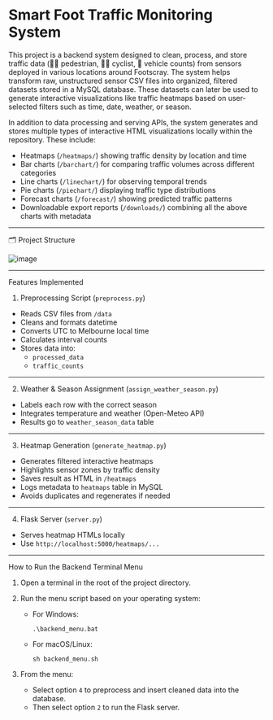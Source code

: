 # Smart Foot Traffic Monitoring System

This project is a backend system designed to clean, process, and store traffic data (🚶‍♂️ pedestrian, 🚴‍♀️ cyclist, 🚗 vehicle counts) from sensors deployed in various locations around Footscray. The system helps transform raw, unstructured sensor CSV files into organized, filtered datasets stored in a MySQL database. These datasets can later be used to generate interactive visualizations like traffic heatmaps based on user-selected filters such as time, date, weather, or season.

In addition to data processing and serving APIs, the system generates and stores multiple types of interactive HTML visualizations locally within the repository. These include:

- Heatmaps (`/heatmaps/`) showing traffic density by location and time
- Bar charts (`/barchart/`) for comparing traffic volumes across different categories
- Line charts (`/linechart/`) for observing temporal trends
- Pie charts (`/piechart/`) displaying traffic type distributions
- Forecast charts (`/forecast/`) showing predicted traffic patterns
- Downloadable export reports (`/downloads/`) combining all the above charts with metadata

--------------------------------------------------

🗂️ Project Structure

![image](https://github.com/user-attachments/assets/207ab51c-0ae6-4971-a29a-71dfefeee347)

--------------------------------------------------

Features Implemented

1. Preprocessing Script (`preprocess.py`)
- Reads CSV files from `/data`
- Cleans and formats datetime
- Converts UTC to Melbourne local time
- Calculates interval counts
- Stores data into:
  - `processed_data`
  - `traffic_counts`

--------------------------------------------------

2. Weather & Season Assignment (`assign_weather_season.py`)
- Labels each row with the correct season
- Integrates temperature and weather (Open-Meteo API)
- Results go to `weather_season_data` table

--------------------------------------------------

3. Heatmap Generation (`generate_heatmap.py`)
- Generates filtered interactive heatmaps
- Highlights sensor zones by traffic density
- Saves result as HTML in `/heatmaps`
- Logs metadata to `heatmaps` table in MySQL
- Avoids duplicates and regenerates if needed

--------------------------------------------------

4. Flask Server (`server.py`)
- Serves heatmap HTMLs locally
- Use `http://localhost:5000/heatmaps/...`

--------------------------------------------------

How to Run the Backend Terminal Menu

1. Open a terminal in the root of the project directory.

2. Run the menu script based on your operating system:

   - For Windows:
     ```
     .\backend_menu.bat
     ```

   - For macOS/Linux:
     ```
     sh backend_menu.sh
     ```

3. From the menu:
   - Select option `4` to preprocess and insert cleaned data into the database.
   - Then select option `2` to run the Flask server.
